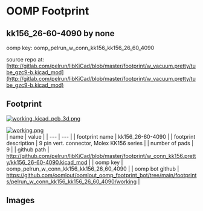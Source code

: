 # OOMP Footprint  
## kk156_26-60-4090  by none  
  
oomp key: oomp_pelrun_w_conn_kk156_kk156_26_60_4090  
  
source repo at: [http://gitlab.com/pelrun/libKiCad/blob/master/footprint/w_vacuum.pretty/tube_gzc9-b.kicad_mod](http://gitlab.com/pelrun/libKiCad/blob/master/footprint/w_vacuum.pretty/tube_gzc9-b.kicad_mod)  
## Footprint  
  
[![working_kicad_pcb_3d.png](working_kicad_pcb_3d_600.png)](working_kicad_pcb_3d.png)  
  
[![working.png](working_600.png)](working.png)  
| name | value | 
| --- | --- | 
| footprint name | kk156_26-60-4090 | 
| footprint description | 9 pin vert. connector, Molex KK156 series | 
| number of pads | 9 | 
| github path | http://github.com/pelrun/libKiCad/blob/master/footprint/w_conn_kk156.pretty/kk156_26-60-4090.kicad_mod | 
| oomp key | oomp_pelrun_w_conn_kk156_kk156_26_60_4090 | 
| oomp bot github | https://github.com/oomlout/oomlout_oomp_footprint_bot/tree/main/footprints/pelrun_w_conn_kk156_kk156_26_60_4090/working | 
## Images  
